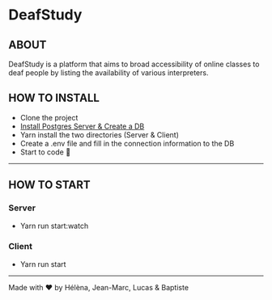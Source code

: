 # DeafStudy

## ABOUT

DeafStudy is a platform that aims to broad accessibility of online classes to deaf people by listing the availability of various interpreters.

## HOW TO INSTALL

- Clone the project
- [Install Postgres Server & Create a DB](https://www.robinwieruch.de/postgres-sql-macos-setup)
- Yarn install the two directories (Server & Client)
- Create a .env file and fill in the connection information to the DB
- Start to code 🚀

---

## HOW TO START

### Server

- Yarn run start:watch

### Client

- Yarn run start

---

Made with ♥️ by Hélèna, Jean-Marc, Lucas & Baptiste
